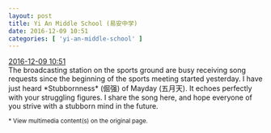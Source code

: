 ```yaml
---
layout: post
title: Yi An Middle School (易安中学)
date: 2016-12-09 10:51
categories: [ 'yi-an-middle-school' ]
---
```


<div class="weibo-info">
  <a href="http://weibo.com/6074218720/ElhCG0Kl5">2016-12-09 10:51</a>
</div>
The broadcasting station on the sports ground are busy receiving song requests since the beginning of the sports meeting started yesterday. I have just heard *Stubbornness* (倔强) of Mayday (五月天). It echoes perfectly with your struggling figures. I share the song here, and hope everyone of you strive with a stubborn mind in the future.

<!-- more -->

<small>* View multimedia content(s) on the original page.</small>
